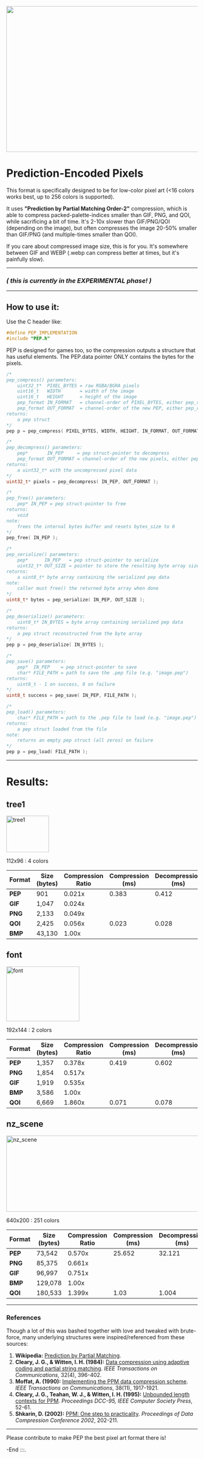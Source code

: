 <p align="center">
  <img width="725" height="383" src="https://github.com/user-attachments/assets/1d725d13-52c0-43f3-99e6-cbe851af63a3" />
</p>

# Prediction-Encoded Pixels
This format is specifically designed to be for low-color pixel art (<16 colors works best, up to 256 colors is supported).

It uses **"Prediction by Partial Matching Order-2"** compression, which is able to compress packed-palette-indices smaller than GIF, PNG, and QOI, while sacrificing a bit of time.
It's 2-10x slower than GIF/PNG/QOI (depending on the image), but often compresses the image 20-50% smaller than GIF/PNG (and multiple-times smaller than QOI).

If you care about compressed image size, this is for you. It's somewhere between GIF and WEBP (.webp can compress better at times, but it's painfully slow).

-------

### *( this is currently in the EXPERIMENTAL phase! )*

-------

## How to use it:

Use the C header like:
```c
#define PEP_IMPLEMENTATION
#include "PEP.h"
```

PEP is designed for games too, so the compression outputs a structure that has useful elements. The PEP.data pointer ONLY contains the bytes for the pixels.
```c
/*
pep_compress() parameters:
	uint32_t*  PIXEL_BYTES = raw RGBA/BGRA pixels
	uint16_t   WIDTH       = width of the image
	uint16_t   HEIGHT      = height of the image
	pep_format IN_FORMAT   = channel-order of PIXEL_BYTES, either pep_rgba or pep_bgra
	pep_format OUT_FORMAT  = channel-order of the new PEP, either pep_rgba or pep_bgra
returns:
	a pep struct
*/
pep p = pep_compress( PIXEL_BYTES, WIDTH, HEIGHT, IN_FORMAT, OUT_FORMAT );

/*
pep_decompress() parameters:
	pep*       IN_PEP     = pep struct-pointer to decompress
	pep_format OUT_FORMAT = channel-order of the new pixels, either pep_rgba or pep_bgra
returns:
	a uint32_t* with the uncompressed pixel data
*/
uint32_t* pixels = pep_decompress( IN_PEP, OUT_FORMAT );

/*
pep_free() parameters:
	pep* IN_PEP = pep struct-pointer to free
returns:
	void
note:
	frees the internal bytes buffer and resets bytes_size to 0
*/
pep_free( IN_PEP );

/*
pep_serialize() parameters:
	pep*      IN_PEP   = pep struct-pointer to serialize
	uint32_t* OUT_SIZE = pointer to store the resulting byte array size
returns:
	a uint8_t* byte array containing the serialized pep data
note:
	caller must free() the returned byte array when done
*/
uint8_t* bytes = pep_serialize( IN_PEP, OUT_SIZE );

/*
pep_deserialize() parameters:
	uint8_t* IN_BYTES = byte array containing serialized pep data
returns:
	a pep struct reconstructed from the byte array
*/
pep p = pep_deserialize( IN_BYTES );

/*
pep_save() parameters:
	pep*  IN_PEP    = pep struct-pointer to save
	char* FILE_PATH = path to save the .pep file (e.g. "image.pep")
returns:
	uint8_t - 1 on success, 0 on failure
*/
uint8_t success = pep_save( IN_PEP, FILE_PATH );

/*
pep_load() parameters:
	char* FILE_PATH = path to the .pep file to load (e.g. "image.pep")
returns:
	a pep struct loaded from the file
note:
	returns an empty pep struct (all zeros) on failure
*/
pep p = pep_load( FILE_PATH );
```

-------

# Results:


## tree1

<img width="112" height="96" alt="tree1" src="https://github.com/user-attachments/assets/1cbabc52-3603-4b34-83fa-28de88458ece" />

112x96 : 4 colors

| Format | Size (bytes) | Compression Ratio | Compression (ms) | Decompression (ms) |
|--------|-------------|-------------------|------------------|-------------------|
| **PEP** | 901    | 0.021x | 0.383 | 0.412 |
| **GIF** | 1,047  | 0.024x |
| **PNG** | 2,133  | 0.049x |
| **QOI** | 2,425  | 0.056x | 0.023 | 0.028 |
| **BMP** | 43,130 | 1.00x  |


## font

<img width="192" height="144" alt="font" src="https://github.com/user-attachments/assets/4698fe84-7ed7-42b9-a6d1-e7c91a13a72d" />

192x144 : 2 colors

| Format | Size (bytes) | Compression Ratio | Compression (ms) | Decompression (ms) |
|--------|-------------|-------------------|------------------|-------------------|
| **PEP** | 1,357   | 0.378x | 0.419 | 0.602 |
| **PNG** | 1,854   | 0.517x |
| **GIF** | 1,919   | 0.535x |
| **BMP** | 3,586   | 1.00x  |
| **QOI** | 6,669   | 1.860x | 0.071 | 0.078 |


## nz_scene

<img width="640" height="200" alt="nz_scene" src="https://github.com/user-attachments/assets/13f192e5-10bc-4955-b5df-c051a387838e" />

640x200 : 251 colors

| Format | Size (bytes) | Compression Ratio | Compression (ms) | Decompression (ms) |
|--------|-------------|-------------------|------------------|-------------------|
| **PEP** | 73,542 | 0.570x | 25.652 | 32.121 |
| **PNG** | 85,375 | 0.661x |
| **GIF** | 96,997 | 0.751x |
| **BMP** | 129,078 | 1.00x |
| **QOI** | 180,533 | 1.399x | 1.03 | 1.004 |

-------

### References

Though a lot of this was bashed together with love and tweaked with brute-force, many underlying structures were inspired/referenced from these sources:

1. **Wikipedia:** [Prediction by Partial Matching](https://en.wikipedia.org/wiki/Prediction_by_partial_matching).
2. **Cleary, J. G., & Witten, I. H. (1984):** [Data compression using adaptive coding and partial string matching](https://ieeexplore.ieee.org/document/1096090). *IEEE Transactions on Communications*, 32(4), 396-402.
3. **Moffat, A. (1990):** [Implementing the PPM data compression scheme](https://ieeexplore.ieee.org/document/61469/). *IEEE Transactions on Communications*, 38(11), 1917-1921.
4. **Cleary, J. G., Teahan, W. J., & Witten, I. H. (1995):** [Unbounded length contexts for PPM](https://ieeexplore.ieee.org/document/515495). *Proceedings DCC-95, IEEE Computer Society Press*, 52-61.
5. **Shkarin, D. (2002):** [PPM: One step to practicality](https://ieeexplore.ieee.org/document/1232887/). *Proceedings of Data Compression Conference 2002*, 202-211.

-------

Please contribute to make PEP the best pixel art format there is!

-End :::.

